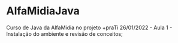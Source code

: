 # AlfaMidiaJava
Curso de Java da AlfaMidia no projeto +praTi
26/01/2022 - Aula 1 - Instalação do ambiente e revisão de conceitos;
